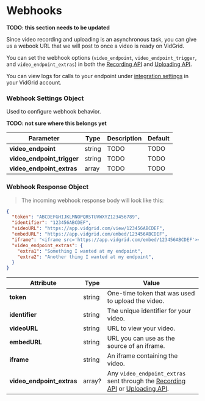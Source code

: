 # Webhooks

**TODO: this section needs to be updated**

Since video recording and uploading is an asynchronous task, you can give us a webook URL that we will post to once a video is ready on VidGrid.

You can set the webhook options (`video_endpoint`, `video_endpoint_trigger`, and `video_endpoint_extras`) in both the [Recording API](#recording-api) and [Uploading API](#uploading-api).

You can view logs for calls to your endpoint under [integration settings](https://app.vidgrid.com/integrations) in your VidGrid account.

### Webhook Settings Object

Used to configure webhook behavior. 

**TODO: not sure where this belongs yet**

| Parameter | Type | Description | Default |
| --------- | ---- | ----------- | ------- |
| **video_endpoint** | string | TODO | TODO |
| **video_endpoint_trigger** | string | TODO | TODO |
| **video_endpoint_extras** | array | TODO | TODO |

### Webhook Response Object

> The incoming webhook response body will look like this:

```json
{
  "token": "ABCDEFGHIJKLMNOPQRSTUVWXYZ123456789",
  "identifier": "123456ABCDEF",
  "videoURL": "https://app.vidgrid.com/view/123456ABCDEF",
  "embedURL": "https://app.vidgrid.com/embed/123456ABCDEF",
  "iframe": "<iframe src='https://app.vidgrid.com/embed/123456ABCDEF'></iframe>",
  "video_endpoint_extras": {
    "extra1": "Something I wanted at my endpoint",
    "extra2": "Another thing I wanted at my endpoint",
  }
}
```

| Attribute | Type | Value |
| --------- | ---- | ----- |
| **token** | string | One-time token that was used to upload the video. |
| **identifier** | string | The unique identifier for your video. |
| **videoURL** | string | URL to view your video. |
| **embedURL** | string | URL you can use as the source of an iframe. |
| **iframe** | string | An iframe containing the video. |
| **video_endpoint_extras** | array? | Any `video_endpoint_extras` sent through the [Recording API](#recording-api) or [Uploading API](#uploading-api). |